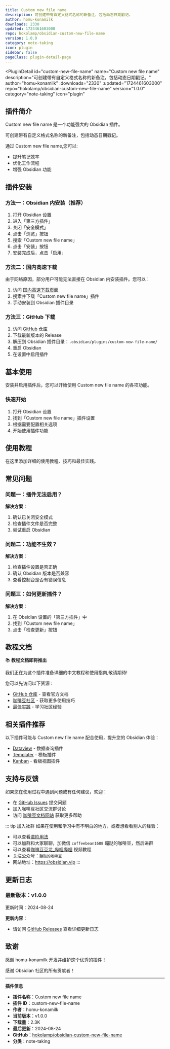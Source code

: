 ```yaml
---
title: Custom new file name
description: 可创建带有自定义格式名称的新备注，包括动态日期戳记。
author: homu-konamilk
downloads: 2330
updated: 1724461603000
repo: hokolamp/obsidian-custom-new-file-name
version: 1.0.0
category: note-taking
icon: plugin
sidebar: false
pageClass: plugin-detail-page
---
```


<PluginDetail
  id="custom-new-file-name"
  name="Custom new file name"
  description="可创建带有自定义格式名称的新备注，包括动态日期戳记。"
  author="homu-konamilk"
  :downloads="2330"
  :updated="1724461603000"
  repo="hokolamp/obsidian-custom-new-file-name"
  version="1.0.0"
  category="note-taking"
  icon="plugin"
>

<!-- AUTO_GENERATED_START -->
## 插件简介

Custom new file name 是一个功能强大的 Obsidian 插件。

可创建带有自定义格式名称的新备注，包括动态日期戳记。

通过 Custom new file name,您可以:

- 提升笔记效率
- 优化工作流程
- 增强 Obsidian 功能

<!-- AUTO_GENERATED_END -->

<!-- AUTO_GENERATED_START -->
## 插件安装

### 方法一：Obsidian 内安装（推荐）

1. 打开 Obsidian 设置
2. 进入「第三方插件」
3. 关闭「安全模式」
4. 点击「浏览」按钮
5. 搜索「Custom new file name」
6. 点击「安装」按钮
7. 安装完成后，点击「启用」

### 方法二：国内高速下载

由于网络原因，部分用户可能无法直接在 Obsidian 内安装插件。您可以：

1. 访问 [国内高速下载页面](/zh/documentation/obsidian-plugins-download.html)
2. 搜索并下载「Custom new file name」插件
3. 手动安装到 Obsidian 插件目录

### 方法三：GitHub 下载

1. 访问 [GitHub 仓库](https://github.com/hokolamp/obsidian-custom-new-file-name)
2. 下载最新版本的 Release
3. 解压到 Obsidian 插件目录：`.obsidian/plugins/custom-new-file-name/`
4. 重启 Obsidian
5. 在设置中启用插件

## 基本使用

安装并启用插件后，您可以开始使用 Custom new file name 的各项功能。

### 快速开始

1. 打开 Obsidian 设置
2. 找到「Custom new file name」插件设置
3. 根据需要配置相关选项
4. 开始使用插件功能

<!-- AUTO_GENERATED_END -->

<!-- CUSTOM_CONTENT_START:tutorial -->
## 使用教程

在这里添加详细的使用教程、技巧和最佳实践。

<!-- CUSTOM_CONTENT_END:tutorial -->

<!-- SHARED_CONTENT_START -->
## 常见问题

### 问题一：插件无法启用？

**解决方案**：
1. 确认已关闭安全模式
2. 检查插件文件是否完整
3. 尝试重启 Obsidian

### 问题二：功能不生效？

**解决方案**：
1. 检查插件设置是否正确
2. 确认 Obsidian 版本是否兼容
3. 查看控制台是否有错误信息

### 问题三：如何更新插件？

**解决方案**：
1. 在 Obsidian 设置的「第三方插件」中
2. 找到「Custom new file name」
3. 点击「检查更新」按钮

## 教程文档

📚 **教程文档即将推出**

我们正在为这个插件准备详细的中文教程和使用指南,敬请期待!

您可以先访问以下资源：
- [GitHub 仓库](https://github.com/hokolamp/obsidian-custom-new-file-name) - 查看官方文档
- [咖啡豆社区](/zh/bases/) - 获取更多使用技巧
- [最佳实践](/zh/best-practices/) - 学习社区经验

## 相关插件推荐

以下插件可能与 Custom new file name 配合使用，提升您的 Obsidian 体验：

- [Dataview](/zh/plugins/dataview.html) - 数据查询插件
- [Templater](/zh/plugins/templater-obsidian.html) - 模板插件
- [Kanban](/zh/plugins/obsidian-kanban.html) - 看板视图插件

## 支持与反馈

如果您在使用过程中遇到问题或有任何建议，欢迎：

- 在 [GitHub Issues](https://github.com/hokolamp/obsidian-custom-new-file-name/issues) 提交问题
- 加入咖啡豆社区交流群讨论
- 访问 [咖啡豆文档网站](https://obsidian.vip) 获取更多帮助

::: tip 加入社群
如果在使用和学习中有不明白的地方，或者想看看别人的经验：
- 可以查看[进阶用法](/zh/advanced)
- 可以加群和大家聊聊，加微信 `coffeebean1688` 蹦跶的咖啡豆，然后进群
- 可以查看[咖啡豆豆龙_哔哩哔哩](https://space.bilibili.com/618777356) 视频教程
- 关注公众号：`蹦跶的咖啡豆`
- 网站地址：https://obsidian.vip
:::
<!-- SHARED_CONTENT_END -->

<!-- AUTO_GENERATED_START -->
## 更新日志

### 最新版本：v1.0.0

更新时间：2024-08-24

**更新内容**：
- 请访问 [GitHub Releases](https://github.com/hokolamp/obsidian-custom-new-file-name/releases) 查看详细更新日志

## 致谢

感谢 homu-konamilk 开发并维护这个优秀的插件！

感谢 Obsidian 社区的所有贡献者！

---

**插件信息**
- **插件名称**：Custom new file name
- **插件 ID**：custom-new-file-name
- **作者**：homu-konamilk
- **当前版本**：v1.0.0
- **下载量**：2.3K
- **最后更新**：2024-08-24
- **GitHub**：[hokolamp/obsidian-custom-new-file-name](https://github.com/hokolamp/obsidian-custom-new-file-name)
- **分类**：note-taking
<!-- AUTO_GENERATED_END -->

</PluginDetail>

